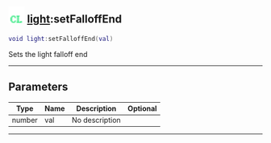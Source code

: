 ## <img src="../../.gitbook/assets/client.png" width="32" height="32" /> [light](../light/README.md):setFalloffEnd

```lua
void light:setFalloffEnd(val)
```

Sets the light falloff end<br>

-----------------
## Parameters

| Type   | Name | Description | Optional |
| ------ | ---- | ----------- | -------: |
| number | val | No description |  |


--------